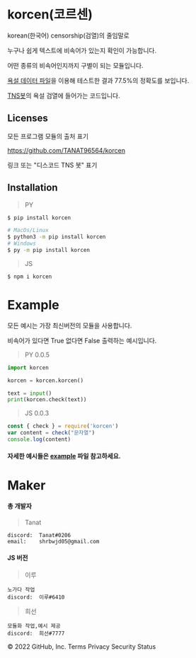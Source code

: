 # korcen(코르센)
korean(한국어) censorship(검열)의 줄임말로 

누구나 쉽게 텍스트에 비속어가 있는지 확인이 가능합니다.

어떤 종류의 비속어인지까지 구별이 되는 모듈입니다.

[욕설 데이터 파일](https://github.com/2runo/Curse-detection-data/blob/master/dataset.txt)을 이용해 테스트한 결과 77.5%의 정확도를 보입니다.

[TNS봇](https://discord.com/api/oauth2/authorize?client_id=848795383751639080&permissions=8&scope=bot%20applications.command)의 욕설 검열에 들어가는 코드입니다.
## Licenses

모든 프로그램 모듈의 출처 표기

https://github.com/TANAT96564/korcen

링크 또는 "디스코드 TNS 봇" 표기 

## Installation
>PY
```sh
$ pip install korcen

# MacOs/Linux
$ python3 -m pip install korcen
# Windows
$ py -m pip install korcen
```

>JS
```sh
$ npm i korcen
```
# Example
모든 예시는 가장 최신버전의 모듈을 사용합니다.

비속어가 있다면 True 없다면 False 출력하는 예시입니다.

>PY  0.0.5
```py
import korcen

korcen = korcen.korcen()

text = input()
print(korcen.check(text))
```

>JS 0.0.3
```js
const { check } = require('korcen')
var content = check("문자열")
console.log(content)
```

#### 자세한 예시들은 [example](https://github.com/Tanat05/korcen/tree/main/example) 파일 참고하세요.

# Maker

#### 총 개발자
>Tanat
```
discord:  Tanat#0206
email:    shrbwjd05@gmail.com
```
#### JS 버전 
>이루
```
노가다 작업
discord:  이루#6410
```
>희선
```
모듈화 작업,예시 제공
discord:  희선#7777
```

© 2022 GitHub, Inc.
Terms
Privacy
Security
Status

